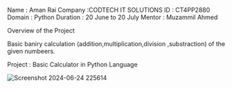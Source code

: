 Name : Aman Rai
Company :CODTECH IT SOLUTIONS
ID : CT4PP2880
Domain : Python
Duration : 20 June to 20 July
Mentor : Muzammil Ahmed

Overview of the Project

 Basic baniry calculation (addition,multiplication,division ,substraction) of the given numbeers.

Project : Basic Calculator in Python Language

 ![Screenshot 2024-06-24 225614](https://github.com/Aman23016-web/CODETECH-TASK-1/assets/173687290/4485c3ec-2fd2-4af2-b35c-34e0a2274c81)


